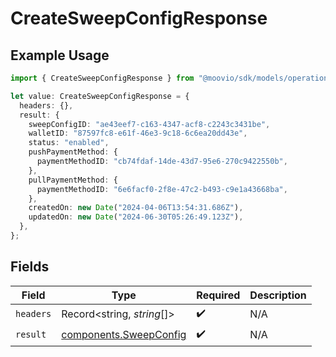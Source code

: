 # CreateSweepConfigResponse

## Example Usage

```typescript
import { CreateSweepConfigResponse } from "@moovio/sdk/models/operations";

let value: CreateSweepConfigResponse = {
  headers: {},
  result: {
    sweepConfigID: "ae43eef7-c163-4347-acf8-c2243c3431be",
    walletID: "87597fc8-e61f-46e3-9c18-6c6ea20dd43e",
    status: "enabled",
    pushPaymentMethod: {
      paymentMethodID: "cb74fdaf-14de-43d7-95e6-270c9422550b",
    },
    pullPaymentMethod: {
      paymentMethodID: "6e6facf0-2f8e-47c2-b493-c9e1a43668ba",
    },
    createdOn: new Date("2024-04-06T13:54:31.686Z"),
    updatedOn: new Date("2024-06-30T05:26:49.123Z"),
  },
};
```

## Fields

| Field                                                            | Type                                                             | Required                                                         | Description                                                      |
| ---------------------------------------------------------------- | ---------------------------------------------------------------- | ---------------------------------------------------------------- | ---------------------------------------------------------------- |
| `headers`                                                        | Record<string, *string*[]>                                       | :heavy_check_mark:                                               | N/A                                                              |
| `result`                                                         | [components.SweepConfig](../../models/components/sweepconfig.md) | :heavy_check_mark:                                               | N/A                                                              |